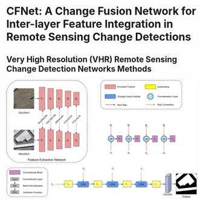 # CFNet: A Change Fusion Network for Inter-layer Feature Integration in Remote Sensing Change Detections
Very High Resolution (VHR) Remote Sensing Change Detection Networks
Methods
-----------------
<img width="1096" alt="image" src="images/all.jpg">
